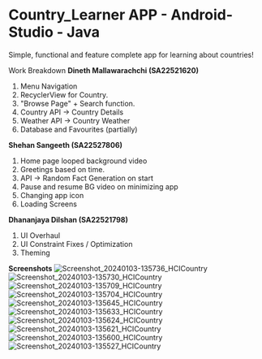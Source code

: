 # Country_Learner APP - Android-Studio - Java
Simple, functional and feature complete app for learning about countries!

 Work Breakdown
 **Dineth Mallawarachchi (SA22521620)**
 1. Menu Navigation
 2. RecyclerView for Country.
 3. "Browse Page" + Search function.
 5. Country API -> Country Details
 6. Weather API -> Country Weather
 7. Database and Favourites (partially)

 
 **Shehan Sangeeth (SA22527806)**
 1. Home page looped background video
 2. Greetings based on time.
 3. API -> Random Fact Generation on start
 4. Pause and resume BG video on minimizing app
 5. Changing app icon 
 6. Loading Screens

 
 **Dhananjaya Dilshan (SA22521798)**
 1. UI Overhaul
 2. UI Constraint Fixes / Optimization
 3. Theming


 **Screenshots**
  ![Screenshot_20240103-135736_HCICountry](https://github.com/lochana-dineth/Country_Learner_APP_Android-Studio_Java/assets/30839724/112f01b6-be8d-4487-be4b-a6ce8921ea7c)
![Screenshot_20240103-135730_HCICountry](https://github.com/lochana-dineth/Country_Learner_APP_Android-Studio_Java/assets/30839724/fabceaef-01fd-4a2b-832e-2c60ceb4370f)
![Screenshot_20240103-135709_HCICountry](https://github.com/lochana-dineth/Country_Learner_APP_Android-Studio_Java/assets/30839724/878dd96c-206d-439b-9ffa-0b1cefe7f521)
![Screenshot_20240103-135704_HCICountry](https://github.com/lochana-dineth/Country_Learner_APP_Android-Studio_Java/assets/30839724/59f3c14a-b1f2-4a2b-bf83-b381618ccf95)
![Screenshot_20240103-135645_HCICountry](https://github.com/lochana-dineth/Country_Learner_APP_Android-Studio_Java/assets/30839724/ab284d25-9bf2-4342-9f95-be93ddd02d6c)
![Screenshot_20240103-135633_HCICountry](https://github.com/lochana-dineth/Country_Learner_APP_Android-Studio_Java/assets/30839724/b97e62ad-d170-46b0-93c8-99e9e578d1db)
![Screenshot_20240103-135624_HCICountry](https://github.com/lochana-dineth/Country_Learner_APP_Android-Studio_Java/assets/30839724/9bc9778a-85b5-4b2f-9e96-2896e6e974ea)
![Screenshot_20240103-135621_HCICountry](https://github.com/lochana-dineth/Country_Learner_APP_Android-Studio_Java/assets/30839724/59de14a4-2593-44e5-8627-b1e670d105fa)
![Screenshot_20240103-135600_HCICountry](https://github.com/lochana-dineth/Country_Learner_APP_Android-Studio_Java/assets/30839724/d601a3e1-1475-49b8-a701-9cc42df18213)
![Screenshot_20240103-135527_HCICountry](https://github.com/lochana-dineth/Country_Learner_APP_Android-Studio_Java/assets/30839724/f3e3710a-c009-499b-8015-38e4b28935f7)

